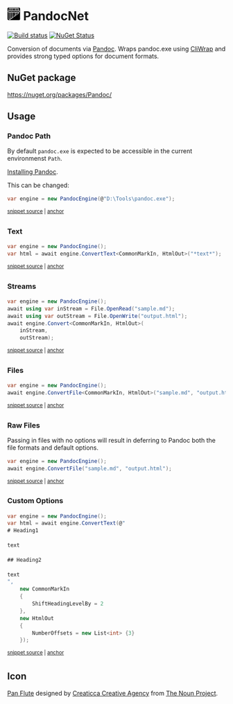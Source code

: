 # <img src="/src/icon.png" height="30px"> PandocNet

[![Build status](https://ci.appveyor.com/api/projects/status/naxouwk164twkgn3?svg=true)](https://ci.appveyor.com/project/SimonCropp/PandocNet)
[![NuGet Status](https://img.shields.io/nuget/v/Pandoc.svg)](https://www.nuget.org/packages/Pandoc/)

Conversion of documents via [Pandoc](https://pandoc.org/). Wraps pandoc.exe using [CliWrap](https://github.com/Tyrrrz/CliWrap) and provides strong typed options for document formats.


## NuGet package

https://nuget.org/packages/Pandoc/


## Usage


### Pandoc Path

By default `pandoc.exe` is expected to be accessible in the current environmenst `Path`.

[Installing Pandoc](https://pandoc.org/installing.html).

This can be changed:

<!-- snippet: PandocPath -->
<a id='snippet-pandocpath'></a>
```cs
var engine = new PandocEngine(@"D:\Tools\pandoc.exe");
```
<sup><a href='/src/Tests/Samples.cs#L33-L37' title='Snippet source file'>snippet source</a> | <a href='#snippet-pandocpath' title='Start of snippet'>anchor</a></sup>
<!-- endSnippet -->


### Text

<!-- snippet: text -->
<a id='snippet-text'></a>
```cs
var engine = new PandocEngine();
var html = await engine.ConvertText<CommonMarkIn, HtmlOut>("*text*");
```
<sup><a href='/src/Tests/Samples.cs#L75-L80' title='Snippet source file'>snippet source</a> | <a href='#snippet-text' title='Start of snippet'>anchor</a></sup>
<!-- endSnippet -->


### Streams

<!-- snippet: streams -->
<a id='snippet-streams'></a>
```cs
var engine = new PandocEngine();
await using var inStream = File.OpenRead("sample.md");
await using var outStream = File.OpenWrite("output.html");
await engine.Convert<CommonMarkIn, HtmlOut>(
    inStream,
    outStream);
```
<sup><a href='/src/Tests/Samples.cs#L57-L66' title='Snippet source file'>snippet source</a> | <a href='#snippet-streams' title='Start of snippet'>anchor</a></sup>
<!-- endSnippet -->


### Files

<!-- snippet: files -->
<a id='snippet-files'></a>
```cs
var engine = new PandocEngine();
await engine.ConvertFile<CommonMarkIn, HtmlOut>("sample.md", "output.html");
```
<sup><a href='/src/Tests/Samples.cs#L43-L48' title='Snippet source file'>snippet source</a> | <a href='#snippet-files' title='Start of snippet'>anchor</a></sup>
<!-- endSnippet -->


### Raw Files

Passing in files with no options will result in deferring to Pandoc both the file formats and default options.

<!-- snippet: RawFiles -->
<a id='snippet-rawfiles'></a>
```cs
var engine = new PandocEngine();
await engine.ConvertFile("sample.md", "output.html");
```
<sup><a href='/src/Tests/Samples.cs#L20-L25' title='Snippet source file'>snippet source</a> | <a href='#snippet-rawfiles' title='Start of snippet'>anchor</a></sup>
<!-- endSnippet -->


### Custom Options

<!-- snippet: custom-options -->
<a id='snippet-custom-options'></a>
```cs
var engine = new PandocEngine();
var html = await engine.ConvertText(@"
# Heading1

text

## Heading2 

text
",
    new CommonMarkIn
    {
        ShiftHeadingLevelBy = 2
    },
    new HtmlOut
    {
        NumberOffsets = new List<int> {3}
    });
```
<sup><a href='/src/Tests/Samples.cs#L88-L109' title='Snippet source file'>snippet source</a> | <a href='#snippet-custom-options' title='Start of snippet'>anchor</a></sup>
<!-- endSnippet -->


## Icon

[Pan Flute](https://thenounproject.com/term/pan+flute/1526666/) designed by [Creaticca Creative Agency](https://thenounproject.com/creaticca/) from [The Noun Project](https://thenounproject.com/).
